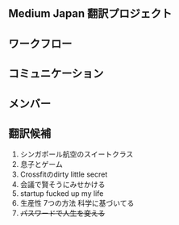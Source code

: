 ## Medium Japan 翻訳プロジェクト

## ワークフロー

## コミュニケーション

## メンバー

## 翻訳候補

1. シンガポール航空のスイートクラス
1. 息子とゲーム
1. Crossfitのdirty little secret
1. 会議で賢そうにみせかける
1. startup fucked up my life
1. 生産性 7つの方法 科学に基づいてる
1. ~~パスワードで人生を変える~~

